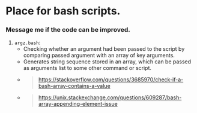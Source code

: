 # Place for bash scripts.
### Message me if the code can be improved.
1. `argz.bash`:
   * Checking whether an argument had been passed to the script by comparing passed
     argument with an array of key arguments.
   * Generates string sequence stored in an array, which can be passed as arguments list
     to some other command or script.
   - > https://stackoverflow.com/questions/3685970/check-if-a-bash-array-contains-a-value
   - > https://unix.stackexchange.com/questions/609287/bash-array-appending-element-issue
